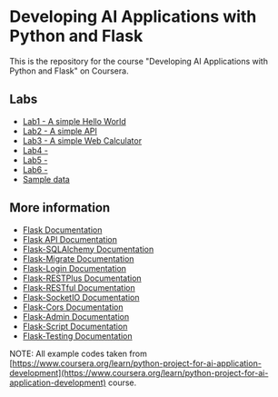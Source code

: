# Developing AI Applications with Python and Flask
This is the repository for the course "Developing AI Applications with Python and Flask" on Coursera.

## Labs
- [Lab1 - A simple Hello World](https://github.com/fabioschorn/python-basico-diversos/tree/main/examples/flask/lab1)
- [Lab2 - A simple API](https://github.com/fabioschorn/python-basico-diversos/tree/main/examples/flask/lab2)
- [Lab3 - A simple Web Calculator](https://github.com/fabioschorn/python-basico-diversos/tree/main/examples/flask/lab3)
- [Lab4 - ](https://github.com/fabioschorn/python-basico-diversos/tree/main/examples/flask/lab4)
- [Lab5 - ](https://github.com/fabioschorn/python-basico-diversos/tree/main/examples/flask/lab5)
- [Lab6 - ](https://github.com/fabioschorn/python-basico-diversos/tree/main/examples/flask/lab6)
- [Sample data](https://github.com/fabioschorn/python-basico-diversos/tree/main/examples/flask/sample-data)

## More information
- [Flask Documentation](https://flask.palletsprojects.com/en/2.3.x/)
- [Flask API Documentation](https://flask-restful.readthedocs.io/en/latest/)
- [Flask-SQLAlchemy Documentation](https://flask-sqlalchemy.palletsprojects.com/en/2.x/)
- [Flask-Migrate Documentation](https://flask-migrate.readthedocs.io/en/latest/)
- [Flask-Login Documentation](https://flask-login.readthedocs.io/en/latest/)
- [Flask-RESTPlus Documentation](https://flask-restplus.readthedocs.io/en/stable/)
- [Flask-RESTful Documentation](https://flask-restful.readthedocs.io/en/latest/)
- [Flask-SocketIO Documentation](https://flask-socketio.readthedocs.io/en/latest/)
- [Flask-Cors Documentation](https://flask-cors.readthedocs.io/en/latest/)
- [Flask-Admin Documentation](https://flask-admin.readthedocs.io/en/latest/)
- [Flask-Script Documentation](https://flask-script.readthedocs.io/en/latest/)
- [Flask-Testing Documentation](https://flask-testing.readthedocs.io/en/latest/)

NOTE: All example codes taken from [https://www.coursera.org/learn/python-project-for-ai-application-development](https://www.coursera.org/learn/python-project-for-ai-application-development) course.